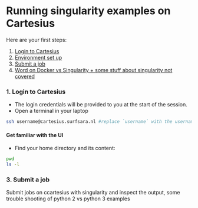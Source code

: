 # Running singularity examples on Cartesius

Here are your first steps:

1. [Login to Cartesius](#cartesius-login)
2. [Environment set up](#cartesius-env)
3. [Submit a job](#job-submit)
4. [Word on Docker vs Singularity + some stuff about singularity not covered](#wrap-up)

### <a name="cartesius-login"></a> 1. Login to Cartesius

* The login credentials will be provided to you at the start of the session.
* Open a terminal in your laptop
    
 ```sh
 ssh username@cartesius.surfsara.nl #replace `username` with the username assigned to you
 ```
  
#### Get familiar with the UI 

* Find your home directory and its content:

```sh
pwd
ls -l
```

### <a name="job-submit"></a> 3. Submit a job

Submit jobs on ccartesius with singularity and inspect the output, some trouble shooting of python 2 vs python 3 examples






